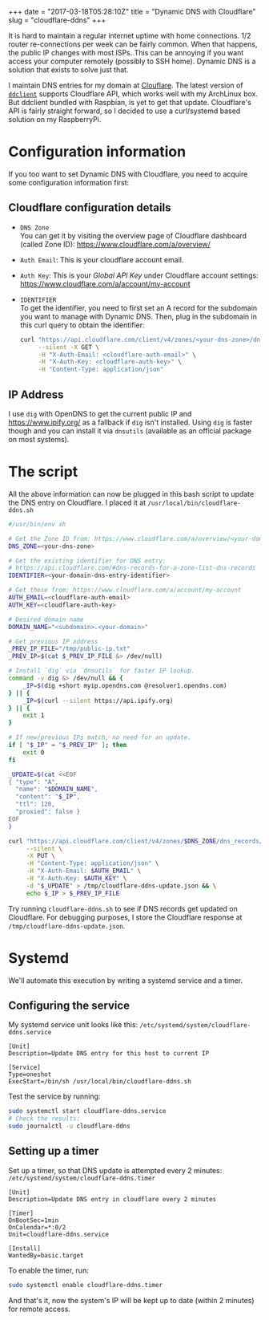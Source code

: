 +++
date = "2017-03-18T05:28:10Z"
title = "Dynamic DNS with Cloudflare"
slug = "cloudflare-ddns"
+++

It is hard to maintain a regular internet uptime with home connections. 1/2
router re-connections per week can be fairly common. When that happens, the
public IP changes with most ISPs. This can be annoying if you want access your
computer remotely (possibly to SSH home). Dynamic DNS is a solution that exists
to solve just that.

I maintain DNS entries for my domain at
[Clouflare](https://www.cloudflare.com/). The latest version of
[`ddclient`](https://sourceforge.net/p/ddclient/wiki/Home/) supports Cloudflare
API, which works well with my ArchLinux box. But ddclient bundled with Raspbian,
is yet to get that update. Cloudflare's API is fairly straight forward, so I
decided to use a curl/systemd based solution on my RaspberryPi.

# Configuration information
If you too want to set Dynamic DNS with Cloudflare, you need to acquire some
configuration information first:

## Cloudflare configuration details
- `DNS Zone`  
  You can get it by visiting the overview page of Cloudflare dashboard (called
  Zone ID):
  https://www.cloudflare.com/a/overview/<your-domain>
- `Auth Email`: This is your cloudflare account email.
- `Auth Key`: This is your *Global API Key* under Cloudflare account settings:
  <https://www.cloudflare.com/a/account/my-account>
- `IDENTIFIER`  
  To get the identifier, you need to first set an A record for the subdomain you
  want to manage with Dynamic DNS. Then, plug in the subdomain in this curl
  query to obtain the identifier:

  ```bash
  curl "https://api.cloudflare.com/client/v4/zones/<your-dns-zone>/dns_records?name=<subdomain>.<your-domain>" \
       --silent -X GET \
       -H "X-Auth-Email: <cloudflare-auth-email>" \
       -H "X-Auth-Key: <cloudflare-auth-key>" \
       -H "Content-Type: application/json" 
  ```

## IP Address
I use `dig` with OpenDNS to get the current public IP and
<https://www.ipify.org/> as a fallback if `dig` isn't installed. Using `dig` is
faster though and you can install it via `dnsutils` (available as an official
package on most systems).


# The script
All the above information can now be plugged in this bash script to update the
DNS entry on Cloudflare. I placed it at `/usr/local/bin/cloudflare-ddns.sh`
```bash
#/usr/bin/env sh

# Get the Zone ID from: https://www.cloudflare.com/a/overview/<your-domain>
DNS_ZONE=<your-dns-zone>

# Get the existing identifier for DNS entry:
# https://api.cloudflare.com/#dns-records-for-a-zone-list-dns-records
IDENTIFIER=<your-domain-dns-entry-identifier>

# Get these from: https://www.cloudflare.com/a/account/my-account
AUTH_EMAIL=<cloudflare-auth-email>
AUTH_KEY=<cloudflare-auth-key>

# Desired domain name
DOMAIN_NAME="<subdomain>.<your-domain>"

# Get previous IP address
_PREV_IP_FILE="/tmp/public-ip.txt"
_PREV_IP=$(cat $_PREV_IP_FILE &> /dev/null)

# Install `dig` via `dnsutils` for faster IP lookup.
command -v dig &> /dev/null && {
    _IP=$(dig +short myip.opendns.com @resolver1.opendns.com)
} || {
    _IP=$(curl --silent https://api.ipify.org)
} || {
    exit 1
}

# If new/previous IPs match, no need for an update.
if [ "$_IP" = "$_PREV_IP" ]; then
    exit 0
fi

_UPDATE=$(cat <<EOF
{ "type": "A",
  "name": "$DOMAIN_NAME",
  "content": "$_IP",
  "ttl": 120,
  "proxied": false }
EOF
)

curl "https://api.cloudflare.com/client/v4/zones/$DNS_ZONE/dns_records/$IDENTIFIER" \
     --silent \
     -X PUT \
     -H "Content-Type: application/json" \
     -H "X-Auth-Email: $AUTH_EMAIL" \
     -H "X-Auth-Key: $AUTH_KEY" \
     -d "$_UPDATE" > /tmp/cloudflare-ddns-update.json && \
     echo $_IP > $_PREV_IP_FILE
```

Try running `cloudflare-ddns.sh` to see if DNS records get updated on
Cloudflare. For debugging purposes, I store the Cloudflare response at
`/tmp/cloudflare-ddns-update.json`.

# Systemd
We'll automate this execution by writing a systemd service and a timer.

## Configuring the service
My systemd service unit looks like this:
`/etc/systemd/system/cloudflare-ddns.service`
```
[Unit]
Description=Update DNS entry for this host to current IP

[Service]
Type=oneshot
ExecStart=/bin/sh /usr/local/bin/cloudflare-ddns.sh
```

Test the service by running:
```bash
sudo systemctl start cloudflare-ddns.service
# Check the results:
sudo journalctl -u cloudflare-ddns
```

## Setting up a timer
Set up a timer, so that DNS update is attempted every 2 minutes:
`/etc/systemd/system/cloudflare-ddns.timer`
```
[Unit]
Description=Update DNS entry in cloudflare every 2 minutes

[Timer]
OnBootSec=1min
OnCalendar=*:0/2
Unit=cloudflare-ddns.service

[Install]
WantedBy=basic.target
```

To enable the timer, run:
```bash
sudo systemctl enable cloudflare-ddns.timer
```

And that's it, now the system's IP will be kept up to date (within 2 minutes)
for remote access.
